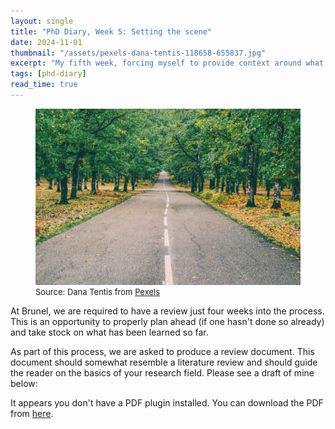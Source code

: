 ```yaml
---
layout: single
title: "PhD Diary, Week 5: Setting the scene"
date: 2024-11-01
thumbnail: "/assets/pexels-dana-tentis-118658-655837.jpg"
excerpt: "My fifth week, forcing myself to provide context around what I am actually doing."
tags: [phd-diary]
read_time: true
---
```

<script src="https://polyfill.io/v3/polyfill.min.js?features=es6"></script>
<script id="MathJax-script" async src="https://cdn.jsdelivr.net/npm/mathjax@3/es5/tex-mml-chtml.js"></script>
<script type="text/javascript" async
  src="https://cdnjs.cloudflare.com/ajax/libs/mathjax/2.7.7/MathJax.js?config=TeX-MML-AM_CHTML">
</script>
<figure>
  <img src="/assets/pexels-dana-tentis-118658-655837.jpg" alt="Road in the middle of a forest.
" title="Road in the middle of a forest." style="width=100%;">
  <figcaption style="font-size: small;">Source: Dana Tentis from <a href = "https://www.pexels.com/photo/highway-in-the-middle-of-forest-655837/">Pexels</a></figcaption></figure>

At Brunel, we are required to have a review just four weeks into the process. This is an opportunity to properly plan ahead (if one hasn't done so already) and take stock on what has been learned so far.

As part of this process, we are asked to produce a review document. This document should somewhat resemble a literature review and should guide the reader on the basics of your research field. Please see a draft of mine below:

<object data="/assets/DMarshall 4-week review document.pdf" type="application/pdf" width="100%" height="600px">
    <p>It appears you don't have a PDF plugin installed. You can download the PDF from <a href="/assets/DMarshall 4-week review document.pdf">here</a>.</p>
</object>


